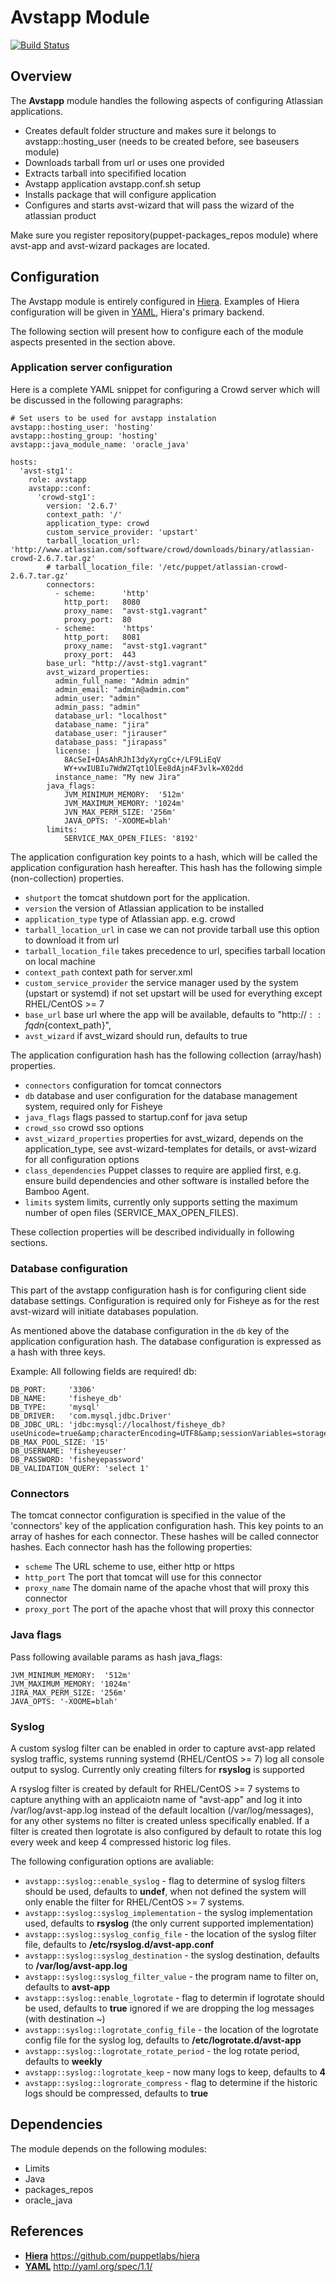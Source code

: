 # Avstapp Module
[![Build Status](https://travis-ci.org/Adaptavist/puppet-avstapp.svg?branch=master)](https://travis-ci.org/Adaptavist/puppet-avstapp)

## Overview

The **Avstapp** module handles the following aspects of configuring Atlassian applications.

* Creates default folder structure and makes sure it belongs to avstapp::hosting_user (needs to be created before, see baseusers module)
* Downloads tarball from url or uses one provided
* Extracts tarball into specifified location
* Avstapp application avstapp.conf.sh setup
* Installs package that will configure application
* Configures and starts avst-wizard that will pass the wizard of the atlassian product

Make sure you register repository(puppet-packages_repos module) where avst-app and avst-wizard packages are located.

## Configuration

The Avstapp module is entirely configured in [Hiera](#hiera). Examples of Hiera configuration will be given in [YAML](#yaml), Hiera's primary backend.

The following section will present how to configure each of the module aspects
presented in the section above.

### Application server configuration

Here is a complete YAML snippet for configuring a Crowd server which will be discussed in the following paragraphs:

    # Set users to be used for avstapp instalation
    avstapp::hosting_user: 'hosting'
    avstapp::hosting_group: 'hosting'
    avstapp::java_module_name: 'oracle_java'

    hosts:
      'avst-stg1':
        role: avstapp
        avstapp::conf:
          'crowd-stg1':
            version: '2.6.7'
            context_path: '/'
            application_type: crowd
            custom_service_provider: 'upstart'
            tarball_location_url: 'http://www.atlassian.com/software/crowd/downloads/binary/atlassian-crowd-2.6.7.tar.gz'
            # tarball_location_file: '/etc/puppet/atlassian-crowd-2.6.7.tar.gz'
            connectors:
              - scheme:      'http'
                http_port:   8080
                proxy_name:  "avst-stg1.vagrant"
                proxy_port:  80
              - scheme:      'https'
                http_port:   8081
                proxy_name:  "avst-stg1.vagrant"
                proxy_port:  443
            base_url: "http://avst-stg1.vagrant"
            avst_wizard_properties:
              admin_full_name: "Admin admin"
              admin_email: "admin@admin.com"
              admin_user: "admin"
              admin_pass: "admin"
              database_url: "localhost"
              database_name: "jira"
              database_user: "jirauser"
              database_pass: "jirapass"
              license: |
                8AcSeI+DAsAhRJhI3dyXyrgCc+/LF9LiEqV
                WY+vwIUBIu7WdW2Tqt1OlEe8dAjn4F3vlk=X02dd
              instance_name: "My new Jira"
            java_flags:              
                JVM_MINIMUM_MEMORY:  '512m'
                JVM_MAXIMUM_MEMORY: '1024m'
                JVN_MAX_PERM_SIZE: '256m'
                JAVA_OPTS: '-XOOME=blah'
            limits:
                SERVICE_MAX_OPEN_FILES: '8192'

The application configuration key points to a hash, which will be called the application 
configuration hash hereafter. This hash has the following simple (non-collection) properties.

* `shutport` the tomcat shutdown port for the application.
* `version`  the version of Atlassian application to be installed
* `application_type` type of Atlassian app. e.g. crowd
* `tarball_location_url` in case we can not provide tarball use this option to download it from url
* `tarball_location_file` takes precedence to url, specifies tarball location on local machine
* `context_path` context path for server.xml
* `custom_service_provider` the service manager used by the system (upstart or systemd) if not set upstart will be used for everything except RHEL/CentOS >= 7
* `base_url` base url where the app will be available, defaults to "http://${::fqdn}${context_path}",
* `avst_wizard` if avst_wizard should run, defaults to true

The application configuration hash has the following collection (array/hash) properties.

* `connectors` configuration for tomcat connectors
* `db` database and user configuration for the database management system, required only for Fisheye
* `java_flags` flags passed to startup.conf for java setup
* `crowd_sso` crowd sso options
* `avst_wizard_properties` properties for avst_wizard, depends on the application_type, see avst-wizard-templates for details, or avst-wizard for all configuration options
* `class_dependencies` Puppet classes to require are applied first, e.g. ensure build dependencies and other software is installed before the Bamboo Agent.
* `limits` system limits, currently only supports setting the maximum number of open files (SERVICE_MAX_OPEN_FILES).

These collection properties will be described individually in following sections.

### Database configuration

This part of the avstapp configuration hash is for configuring client side database settings. Configuration is required only for Fisheye as for the rest avst-wizard will initiate databases population.

As mentioned above the database configuration in the `db` key of the application configuration hash.
The database configuration is expressed as a hash with three keys.

Example: All following fields are required!
db:

    DB_PORT:     '3306'
    DB_NAME:     'fisheye_db'
    DB_TYPE:     'mysql'
    DB_DRIVER:   'com.mysql.jdbc.Driver'
    DB_JDBC_URL: 'jdbc:mysql://localhost/fisheye_db?useUnicode=true&amp;characterEncoding=UTF8&amp;sessionVariables=storage_engine=InnoDB'
    DB_MAX_POOL_SIZE: '15'
    DB_USERNAME: 'fisheyeuser'
    DB_PASSWORD: 'fisheyepassword'
    DB_VALIDATION_QUERY: 'select 1'

### Connectors

The tomcat connector configuration is specified in the value of the 'connectors' key of the application
configuration hash. This key points to an array of hashes for each connector. These hashes will be called connector hashes.
Each connector hash has the following properties:

* `scheme`      The URL scheme to use, either http or https
* `http_port`   The port that tomcat will use for this connector
* `proxy_name`  The domain name of the apache vhost that will proxy this connector
* `proxy_port`  The port of the apache vhost that will proxy this connector

### Java flags
Pass following available params as hash 
java_flags:

    JVM_MINIMUM_MEMORY:  '512m'
    JVM_MAXIMUM_MEMORY: '1024m'
    JIRA_MAX_PERM_SIZE: '256m'
    JAVA_OPTS: '-XOOME=blah'

### Syslog
A custom syslog filter can be enabled in order to capture avst-app related syslog traffic, systems running systemd (RHEL/CentOS >= 7) log all console output to syslog.  Currently only creating filters for **rsyslog** is supported

A rsyslog filter is created by default for RHEL/CentOS >= 7 systems to capture anything with an applicaiotn name of "avst-app" and log it into /var/log/avst-app.log instead of the default localtion (/var/log/messages), for any other systems no filter is created unless specifically enabled.  If a filter is created then logrotate is also configured by default to rotate this log every week and keep 4 compressed historic log files. 

The following configuration options are avaliable:

* `avstapp::syslog::enable_syslog` - flag to determine of syslog filters should be used, defaults to **undef**, when not defined the system will only enable the filter for RHEL/CentOS >= 7 systems.
* `avstapp::syslog::syslog_implementation` - the syslog implementation used, defaults to **rsyslog** (the only current supported implementation)
* `avstapp::syslog::syslog_config_file` - the location of the syslog filter file, defaults to **/etc/rsyslog.d/avst-app.conf**
* `avstapp::syslog::syslog_destination` - the syslog destination, defaults to **/var/log/avst-app.log**
* `avstapp::syslog::syslog_filter_value` - the program name to filter on, defaults to **avst-app**
* `avstapp::syslog::enable_logrotate` - flag to determin if logrotate should be used, defaults to **true**  ignored if we are dropping the log messages (with destination ~)
* `avstapp::syslog::logrotate_config_file` - the location of the logrotate config file for the syslog log, defaults to **/etc/logrotate.d/avst-app**
* `avstapp::syslog::logrotate_rotate_period` - the log rotate period, defaults to **weekly**
* `avstapp::syslog::logrotate_keep` - now many logs to keep, defaults to **4**
* `avstapp::syslog::logrorate_compress` - flag to determine if the historic logs should be compressed, defaults to **true**
## Dependencies
The module depends on the following modules:

* Limits
* Java
* packages_repos
* oracle_java

## References

* [**Hiera**](id:hiera) https://github.com/puppetlabs/hiera
* [**YAML**](id:yaml) http://yaml.org/spec/1.1/
